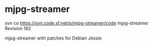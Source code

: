 # mjpg-streamer

svn co https://svn.code.sf.net/p/mjpg-streamer/code mjpg-streamer
Revision 182

mjpg-streamer with patches for Debian Jessie
